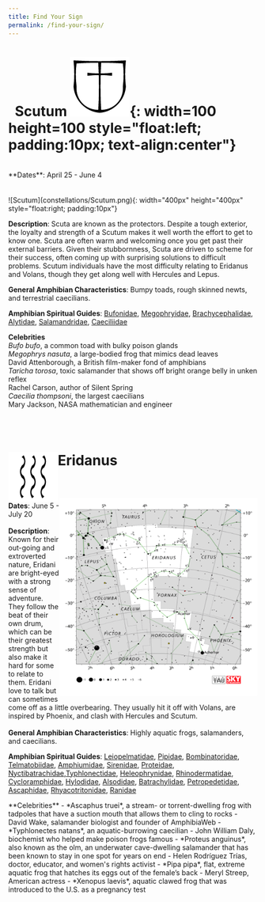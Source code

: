 ```yaml
---
title: Find Your Sign
permalink: /find-your-sign/
---
```


# &nbsp; Scutum ![Scutum_sign](constellations/Scutum_sign.png){: width=100 height=100 style="float:left; padding:10px; text-align:center"}    
<br/>
**Dates**: April 25 - June 4  
<br/><br/><br/>
![Scutum](constellations/Scutum.png){: width="400px" height="400px" style="float:right; padding:10px"}

**Description**: Scuta are known as the protectors. Despite a tough exterior, the loyalty and strength of a Scutum makes it well worth the effort to get to know one. Scuta are often warm and welcoming once you get past their external barriers. Given their stubbornness, Scuta are driven to scheme for their success, often coming up with surprising solutions to difficult problems. Scutum individuals have the most difficulty relating to Eridanus and Volans, though they get along well with Hercules and Lepus. 
  
**General Amphibian Characteristics**: Bumpy toads, rough skinned newts, and terrestrial caecilians.<br />


**Amphibian Spiritual Guides**: [Bufonidae](https://amphibiaweb.org/lists/Bufonidae.shtml), <a href="https://amphibiaweb.org/lists/Megophryidae.shtml">Megophryidae</a>, <a href="https://amphibiaweb.org/lists/Brachycephalidae.shtml">Brachycephalidae</a>, <a href="https://amphibiaweb.org/lists/Alytidae.shtml">Alytidae</a>, <a href="https://amphibiaweb.org/lists/Salamandridae.shtml">Salamandridae</a>, <a href="https://amphibiaweb.org/lists/Caeciliidae.shtml">Caeciliidae</a>
</p> 
  <b>Celebrities</b><br />
  <i>Bufo bufo</i>, a common toad with bulky poison glands<br /> 
  <i>Megophrys nasuta</i>, a large-bodied frog that mimics dead leaves <br /> 
  David Attenborough, a British film-maker fond of amphibians<br /> 
  <i>Taricha torosa</i>, toxic salamander that shows off bright orange belly in unken reflex<br /> 
  Rachel Carson, author of Silent Spring<br />
  <i>Caecilia thompsoni</i>, the largest caecilians<br /> 
  Mary Jackson, NASA mathematician and engineer  </p> 
  <p><br /> <br />

  


<h1><p align="left" width="100" height="100"> Eridanus <img align="left" valign="middle" width="100" height="100" src="constellations/Eridanus_sign.png"> </p></h1><br />
<p width="300" height="300"> <img align="right" width="400" height="400" src="constellations/Eridanus.png"/> 
  <b>Dates</b>: June 5 - July 20  <br /> <br /> 
  <b>Description</b>: Known for their out-going and extroverted nature, Eridani are bright-eyed with a strong sense of adventure. They follow the beat of their own drum, which can be their greatest strength but also make it hard for some to relate to them. Eridani love to talk but can sometimes come off as a little overbearing. They usually hit it off with Volans, are inspired by Phoenix, and clash with Hercules and Scutum.  <br /><br /> 
  <b>General Amphibian Characteristics</b>:  Highly aquatic frogs, salamanders, and caecilians.<br />

<p><b>Amphibian Spiritual Guides</b>:
   <a href="https://amphibiaweb.org/lists/Leiopelmatidae.shtml">Leiopelmatidae</a>, <a href="https://amphibiaweb.org/lists/Pipidae.shtml">Pipidae</a>, <a href="https://amphibiaweb.org/lists/Bombinatoridae.shtml">Bombinatoridae</a>, <a href="https://amphibiaweb.org/lists/Telmatobiidae.shtml">Telmatobiidae</a>, <a href="https://amphibiaweb.org/lists/Amphiumidae.shtml">Amphiumidae</a>, <a href="https://amphibiaweb.org/lists/Sirenidae.shtml">Sirenidae</a>, <a href="https://amphibiaweb.org/lists/Proteidae.shtml">Proteidae</a>, <a href="https://amphibiaweb.org/lists/Nyctibatrachidae.shtml">Nyctibatrachidae</a>,<a href="https://amphibiaweb.org/lists/Typhlonectidae.shtml">Typhlonectidae</a>, <a href="https://amphibiaweb.org/lists/Heleophrynidae.shtml">Heleophrynidae</a>, <a href="https://amphibiaweb.org/lists/Rhinodermatidae.shtml">Rhinodermatidae</a>, <a href="https://amphibiaweb.org/lists/Cycloramphidae.shtml">Cycloramphidae</a>, <a href="https://amphibiaweb.org/lists/Hylodidae.shtml">Hylodidae</a>, <a href="https://amphibiaweb.org/lists/Alsodidae.shtml">Alsodidae</a>, <a href="https://amphibiaweb.org/lists/Batrachylidae.shtml">Batrachylidae</a>, <a href="https://amphibiaweb.org/lists/Petropedetidae.shtml">Petropedetidae</a>, <a href="https://amphibiaweb.org/lists/Ascaphidae.shtml">Ascaphidae</a>, <a href="https://amphibiaweb.org/lists/Rhyacotritonidae.shtml">Rhyacotritonidae</a>, <a href="https://amphibiaweb.org/lists/Ranidae.shtml">Ranidae</a>
</p> 
**Celebrities**  
 - *Ascaphus truei*, a stream- or torrent-dwelling frog with tadpoles that have a suction mouth that allows them to cling to rocks  
 - David Wake, salamander biologist and founder of AmphibiaWeb  
 - *Typhlonectes natans*, an aquatic-burrowing caecilian  
 - John William Daly, biochemist who helped make poison frogs famous  
 - *Proteus anguinus*, also known as the olm, an underwater cave-dwelling salamander that has been known to stay in one spot for years on end  
 - Helen Rodríguez Trías, doctor, educator, and women's rights activist  
 - *Pipa pipa*, flat, extreme aquatic frog that hatches its eggs out of the female’s back  
 - Meryl Streep, American actress  
 - *Xenopus laevis*, aquatic clawed frog that was introduced to the U.S. as a pregnancy test  


